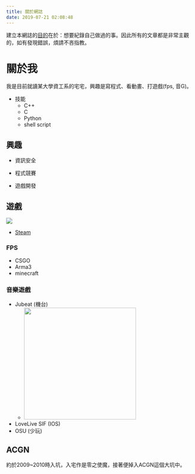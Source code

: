 ```yaml
---
title: 關於網誌
date: 2019-07-21 02:08:48
---
```


建立本網誌的[目的](/2018/06/20/hello-world/)在於：想要紀錄自己做過的事。因此所有的文章都是非常主觀的，如有發現錯誤，煩請不吝指教。

# 關於我

我是目前就讀某大學資工系的宅宅，興趣是寫程式、看動畫、打遊戲(fps, 音G)。

* 技能
	* C++
	* C
	* Python
	* shell script

## 興趣
* 資訊安全
	<!-- * 參加NISRA擔任幹部，並有在社團講課。
	* CTF -->

* 程式競賽
	<!-- * [FJU_ElPsyCongroo](https://github.com/roy4801/FJU_ElPsyCongroo) -->

* 遊戲開發

## 遊戲

<img src="http://www.steamsignature.com/card/0/76561197965705128.png">

* [Steam](https://steamcommunity.com/profiles/76561197965705128/)

### FPS
* CSGO
* Arma3
* minecraft

### 音樂遊戲
* Jubeat (機台)
	* <img src="https://i.imgur.com/hulvjPb.png" width="300">
* LoveLive SIF (IOS)
* OSU (少玩)

## ACGN

約於2009~2010時入坑，入宅作是零之使魔，接著便掉入ACGN這個大坑中。
